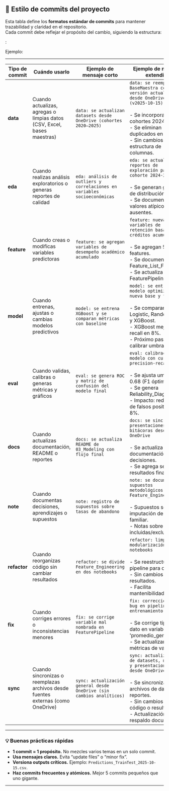 ## 🧾 Estilo de commits del proyecto

Esta tabla define los **formatos estándar de commits** para mantener trazabilidad y claridad en el repositorio.  
Cada commit debe reflejar el propósito del cambio, siguiendo la estructura:

<tipo>: <resumen ejecutivo breve>

Ejemplo:  


---

| Tipo de commit | Cuándo usarlo | Ejemplo de mensaje corto | Ejemplo de mensaje extendido | Impacto esperado |
|-----------------|----------------|---------------------------|-------------------------------|------------------|
| **data** | Cuando actualizas, agregas o limpias datos (CSV, Excel, bases maestras) | `data: se actualizan datasets desde OneDrive (cohortes 2020–2025)` | `data: se reemplaza BaseMaestra con versión actualizada desde OneDrive (v2025-10-15)`<br><br>- Se incorporan nuevas cohortes 2024 y 2025.<br>- Se eliminan duplicados en IDs.<br>- Sin cambios en estructura de columnas. | Garantiza trazabilidad y versiones claras de datos base. |
| **eda** | Cuando realizas análisis exploratorios o generas reportes de calidad | `eda: análisis de outliers y correlaciones en variables socioeconómicas` | `eda: se actualizan reportes de exploración para cohorte 2024-2`<br><br>- Se generan gráficos de distribución.<br>- Se documentan valores atípicos y ausentes. | Mejora comprensión y control de calidad de datos. |
| **feature** | Cuando creas o modificas variables predictoras | `feature: se agregan variables de desempeño académico acumulado` | `feature: nuevas variables de retención basadas en créditos acumulados`<br><br>- Se agregan 5 nuevas features.<br>- Se documentan en Feature_List_Final.csv.<br>- Se actualiza FeaturePipeline.ipynb. | Mejora la capacidad explicativa del modelo. |
| **model** | Cuando entrenas, ajustas o cambias modelos predictivos | `model: se entrena XGBoost y se comparan métricas con baseline` | `model: se entrena modelo optimizado con nueva base y features`<br><br>- Se comparan Logistic, RandomForest y XGBoost.<br>- XGBoost mejora recall en 8%.<br>- Próximo paso: calibrar umbral. | Avance técnico en desempeño del modelo. |
| **eval** | Cuando validas, calibras o generas métricas y gráficos | `eval: se genera ROC y matriz de confusión del modelo final` | `eval: calibración del modelo con curva precision-recall`<br><br>- Se ajusta umbral a 0.68 (F1 óptimo).<br>- Se genera Reliability_Diagram.png.<br>- Impacto: reducción de falsos positivos en 8%. | Mejora precisión y confiabilidad del modelo. |
| **docs** | Cuando actualizas documentación, README o reportes | `docs: se actualiza README de 03_Modeling con flujo final` | `docs: se sincronizan presentaciones y bitácoras desde OneDrive`<br><br>- Se actualiza documentación de decisiones.<br>- Se agrega sección de resultados finales. | Facilita comunicación y trazabilidad. |
| **note** | Cuando documentas decisiones, aprendizajes o supuestos | `note: registro de supuestos sobre tasas de abandono` | `note: se documentan supuestos metodológicos de Feature_Engineering`<br><br>- Supuestos sobre imputación de ingreso familiar.<br>- Notas sobre cohortes incluidas/excluidas. | Transparencia analítica y transferencia de conocimiento. |
| **refactor** | Cuando reorganizas código sin cambiar resultados | `refactor: se divide Feature_Engineering en dos notebooks` | `refactor: limpieza y modularización de notebooks`<br><br>- Se reestructura pipeline para claridad.<br>- Sin cambios en resultados.<br>- Facilita mantenibilidad. | Estandarización del código y mejora técnica. |
| **fix** | Cuando corriges errores o inconsistencias menores | `fix: se corrige variable mal nombrada en FeaturePipeline` | `fix: corrección de bug en pipeline de entrenamiento`<br><br>- Se corrige tipo de dato en variable 'promedio_general'.<br>- Se actualizan métricas de validación. | Mantiene integridad del código. |
| **sync** | Cuando sincronizas o reemplazas archivos desde fuentes externas (como OneDrive) | `sync: actualización general desde OneDrive (sin cambios analíticos)` | `sync: actualización de datasets, métricas y presentaciones desde OneDrive`<br><br>- Se sincronizan archivos de datos y reportes.<br>- Sin cambios en código o resultados.<br>- Actualización de respaldo documental. | Sincroniza y actualiza contenido del repositorio. |

---

### 💡 Buenas prácticas rápidas

- **1 commit = 1 propósito.** No mezcles varios temas en un solo commit.  
- **Usa mensajes claros.** Evita “update files” o “minor fix”.  
- **Versiona outputs críticos.** Ejemplo: `Predictions_TrainTest_2025-10-15.csv`.  
- **Haz commits frecuentes y atómicos.** Mejor 5 commits pequeños que uno gigante.  

---
